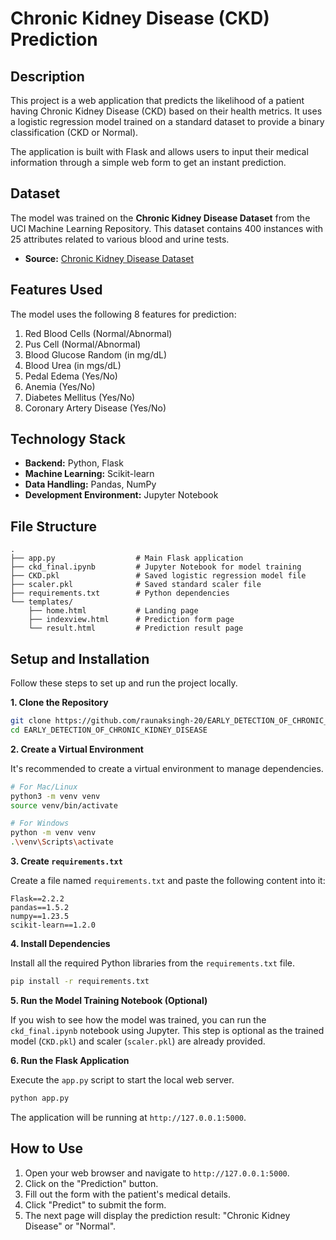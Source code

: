 # Chronic Kidney Disease (CKD) Prediction

## Description

This project is a web application that predicts the likelihood of a patient having Chronic Kidney Disease (CKD) based on their health metrics. It uses a logistic regression model trained on a standard dataset to provide a binary classification (CKD or Normal).

The application is built with Flask and allows users to input their medical information through a simple web form to get an instant prediction.

## Dataset

The model was trained on the **Chronic Kidney Disease Dataset** from the UCI Machine Learning Repository. This dataset contains 400 instances with 25 attributes related to various blood and urine tests.

  - **Source:** [Chronic Kidney Disease Dataset](https://www.kaggle.com/datasets/mansoordaku/ckdisease)

## Features Used

The model uses the following 8 features for prediction:

1.  Red Blood Cells (Normal/Abnormal)
2.  Pus Cell (Normal/Abnormal)
3.  Blood Glucose Random (in mg/dL)
4.  Blood Urea (in mgs/dL)
5.  Pedal Edema (Yes/No)
6.  Anemia (Yes/No)
7.  Diabetes Mellitus (Yes/No)
8.  Coronary Artery Disease (Yes/No)

## Technology Stack

  - **Backend:** Python, Flask
  - **Machine Learning:** Scikit-learn
  - **Data Handling:** Pandas, NumPy
  - **Development Environment:** Jupyter Notebook

## File Structure

```
.
├── app.py                  # Main Flask application
├── ckd_final.ipynb         # Jupyter Notebook for model training
├── CKD.pkl                 # Saved logistic regression model file
├── scaler.pkl              # Saved standard scaler file
├── requirements.txt        # Python dependencies
└── templates/
    ├── home.html           # Landing page
    ├── indexview.html      # Prediction form page
    └── result.html         # Prediction result page
```

## Setup and Installation

Follow these steps to set up and run the project locally.

**1. Clone the Repository**

```bash
git clone https://github.com/raunaksingh-20/EARLY_DETECTION_OF_CHRONIC_KIDNEY_DISEASE.git
cd EARLY_DETECTION_OF_CHRONIC_KIDNEY_DISEASE
```

**2. Create a Virtual Environment**

It's recommended to create a virtual environment to manage dependencies.

```bash
# For Mac/Linux
python3 -m venv venv
source venv/bin/activate

# For Windows
python -m venv venv
.\venv\Scripts\activate
```

**3. Create `requirements.txt`**

Create a file named `requirements.txt` and paste the following content into it:

```
Flask==2.2.2
pandas==1.5.2
numpy==1.23.5
scikit-learn==1.2.0
```

**4. Install Dependencies**

Install all the required Python libraries from the `requirements.txt` file.

```bash
pip install -r requirements.txt
```

**5. Run the Model Training Notebook (Optional)**

If you wish to see how the model was trained, you can run the `ckd_final.ipynb` notebook using Jupyter. This step is optional as the trained model (`CKD.pkl`) and scaler (`scaler.pkl`) are already provided.

**6. Run the Flask Application**

Execute the `app.py` script to start the local web server.

```bash
python app.py
```

The application will be running at `http://127.0.0.1:5000`.

## How to Use

1.  Open your web browser and navigate to `http://127.0.0.1:5000`.
2.  Click on the "Prediction" button.
3.  Fill out the form with the patient's medical details.
4.  Click "Predict" to submit the form.
5.  The next page will display the prediction result: "Chronic Kidney Disease" or "Normal".
